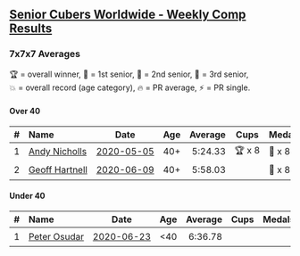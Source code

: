<style>table {white-space: nowrap;}</style>

## [Senior Cubers Worldwide - Weekly Comp Results](/scw-comp/results/)
### 7x7x7 Averages

<span style="white-space: nowrap;">🏆 = overall winner</span>, <span style="white-space: nowrap;">🥇 = 1st senior</span>, <span style="white-space: nowrap;">🥈 = 2nd senior</span>, <span style="white-space: nowrap;">🥉 = 3rd senior</span>, <span style="white-space: nowrap;">💥 = overall record (age category)</span>, <span style="white-space: nowrap;">🔥 = PR average</span>, <span style="white-space: nowrap;">⚡ = PR single</span>.

#### Over 40

| # | Name | Date | Age | Average | Cups | Medals | Achievements | Video |
| :--: | :-- | :--: | :--: | --: | :--: | :-- | :-- | :-- |
| 1 | [Andy Nicholls](../../persons/andy_nicholls/777.md) | [2020-05-05](2020-05-05.md) | 40+ | 5:24.33 | 🏆 x 8 | 🥇 x 8 | 💥 x 1, 🔥 x 1, ⚡ x 1 | [Link](https://www.facebook.com/events/557526585195168/permalink/558592678421892/) |
| 2 | [Geoff Hartnell](../../persons/geoff_hartnell/777.md) | [2020-06-09](2020-06-09.md) | 40+ | 5:58.03 |  | 🥈 x 8 | 🔥 x 2, ⚡ x 2 | [Link](https://www.facebook.com/events/1130228284009045/permalink/1131048293927044/) |

#### Under 40

| # | Name | Date | Age | Average | Cups | Medals | Achievements | Video |
| :--: | :-- | :--: | :--: | --: | :--: | :-- | :-- | :-- |
| 1 | [Peter Osudar](../../persons/peter_osudar/777.md) | [2020-06-23](2020-06-23.md) | <40 | 6:36.78 |  |  | 🔥 x 1, ⚡ x 1 | [Link](https://www.facebook.com/events/268636114456043/permalink/276983293621325/) |


<!-- Global site tag (gtag.js) - Google Analytics -->
<script async src="https://www.googletagmanager.com/gtag/js?id=UA-86348435-3"></script>
<script>window.dataLayer = window.dataLayer || []; function gtag() {dataLayer.push(arguments);} gtag('js', new Date()); gtag('config', 'UA-86348435-3');</script>
